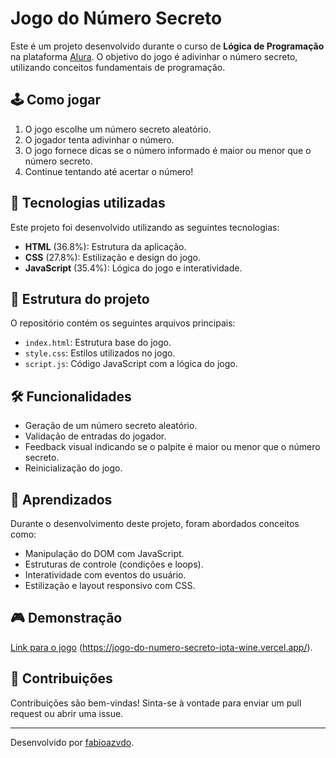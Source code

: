 # Jogo do Número Secreto

Este é um projeto desenvolvido durante o curso de **Lógica de Programação** na plataforma [Alura](https://www.alura.com.br/). O objetivo do jogo é adivinhar o número secreto, utilizando conceitos fundamentais de programação.

## 🕹️ Como jogar

1. O jogo escolhe um número secreto aleatório.
2. O jogador tenta adivinhar o número.
3. O jogo fornece dicas se o número informado é maior ou menor que o número secreto.
4. Continue tentando até acertar o número!

## 🚀 Tecnologias utilizadas

Este projeto foi desenvolvido utilizando as seguintes tecnologias:

- **HTML** (36.8%): Estrutura da aplicação.
- **CSS** (27.8%): Estilização e design do jogo.
- **JavaScript** (35.4%): Lógica do jogo e interatividade.

## 📂 Estrutura do projeto

O repositório contém os seguintes arquivos principais:

- `index.html`: Estrutura base do jogo.
- `style.css`: Estilos utilizados no jogo.
- `script.js`: Código JavaScript com a lógica do jogo.

## 🛠️ Funcionalidades

- Geração de um número secreto aleatório.
- Validação de entradas do jogador.
- Feedback visual indicando se o palpite é maior ou menor que o número secreto.
- Reinicialização do jogo.

## 📖 Aprendizados

Durante o desenvolvimento deste projeto, foram abordados conceitos como:

- Manipulação do DOM com JavaScript.
- Estruturas de controle (condições e loops).
- Interatividade com eventos do usuário.
- Estilização e layout responsivo com CSS.

## 🎮 Demonstração

[Link para o jogo](#) (https://jogo-do-numero-secreto-iota-wine.vercel.app/).

## 🤝 Contribuições

Contribuições são bem-vindas! Sinta-se à vontade para enviar um pull request ou abrir uma issue.

---

Desenvolvido por [fabioazvdo](https://github.com/fabioazvdo).
